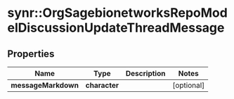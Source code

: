 # synr::OrgSagebionetworksRepoModelDiscussionUpdateThreadMessage


## Properties
Name | Type | Description | Notes
------------ | ------------- | ------------- | -------------
**messageMarkdown** | **character** |  | [optional] 


